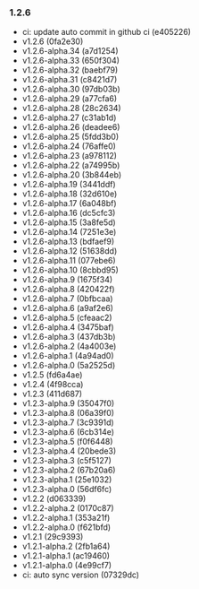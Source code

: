 ### 1.2.6

* ci: update auto commit in github ci (e405226)
* v1.2.6 (0fa2e30)
* v1.2.6-alpha.34 (a7d1254)
* v1.2.6-alpha.33 (650f304)
* v1.2.6-alpha.32 (baebf79)
* v1.2.6-alpha.31 (c8421d7)
* v1.2.6-alpha.30 (97db03b)
* v1.2.6-alpha.29 (a77cfa6)
* v1.2.6-alpha.28 (28c2634)
* v1.2.6-alpha.27 (c31ab1d)
* v1.2.6-alpha.26 (deadee6)
* v1.2.6-alpha.25 (5fdd3b0)
* v1.2.6-alpha.24 (76affe0)
* v1.2.6-alpha.23 (a978112)
* v1.2.6-alpha.22 (a74995b)
* v1.2.6-alpha.20 (3b844eb)
* v1.2.6-alpha.19 (3441ddf)
* v1.2.6-alpha.18 (32d610e)
* v1.2.6-alpha.17 (6a048bf)
* v1.2.6-alpha.16 (dc5cfc3)
* v1.2.6-alpha.15 (3a8fe5d)
* v1.2.6-alpha.14 (7251e3e)
* v1.2.6-alpha.13 (bdfaef9)
* v1.2.6-alpha.12 (51638dd)
* v1.2.6-alpha.11 (077ebe6)
* v1.2.6-alpha.10 (8cbbd95)
* v1.2.6-alpha.9 (1675f34)
* v1.2.6-alpha.8 (420422f)
* v1.2.6-alpha.7 (0bfbcaa)
* v1.2.6-alpha.6 (a9af2e6)
* v1.2.6-alpha.5 (cfeaac2)
* v1.2.6-alpha.4 (3475baf)
* v1.2.6-alpha.3 (437db3b)
* v1.2.6-alpha.2 (4a4003e)
* v1.2.6-alpha.1 (4a94ad0)
* v1.2.6-alpha.0 (5a2525d)
* v1.2.5 (fd6a4ae)
* v1.2.4 (4f98cca)
* v1.2.3 (411d687)
* v1.2.3-alpha.9 (35047f0)
* v1.2.3-alpha.8 (06a39f0)
* v1.2.3-alpha.7 (3c9391d)
* v1.2.3-alpha.6 (6cb314e)
* v1.2.3-alpha.5 (f0f6448)
* v1.2.3-alpha.4 (20bede3)
* v1.2.3-alpha.3 (c5f5127)
* v1.2.3-alpha.2 (67b20a6)
* v1.2.3-alpha.1 (25e1032)
* v1.2.3-alpha.0 (56df6fc)
* v1.2.2 (d063339)
* v1.2.2-alpha.2 (0170c87)
* v1.2.2-alpha.1 (353a21f)
* v1.2.2-alpha.0 (f621bfd)
* v1.2.1 (29c9393)
* v1.2.1-alpha.2 (2fb1a64)
* v1.2.1-alpha.1 (ac19460)
* v1.2.1-alpha.0 (4e99cf7)
* ci: auto sync version (07329dc)
